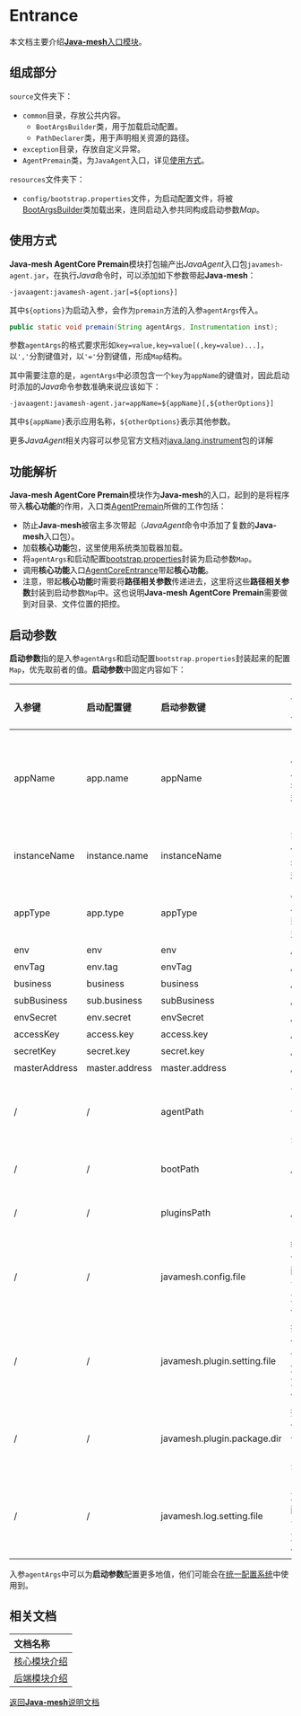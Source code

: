 # Entrance

本文档主要介绍[**Java-mesh**入口模块](../../javamesh-agentcore/javamesh-agentcore-premain)。

## 组成部分

`source`文件夹下：

- `common`目录，存放公共内容。
  - `BootArgsBuilder`类，用于加载启动配置。
  - `PathDeclarer`类，用于声明相关资源的路径。
- `exception`目录，存放自定义异常。
- `AgentPremain`类，为`JavaAgent`入口，详见[使用方式](#使用方式)。

`resources`文件夹下：

- `config/bootstrap.properties`文件，为启动配置文件，将被[BootArgsBuilder](../../javamesh-agentcore/javamesh-agentcore-premain/src/main/java/com/huawei/apm/premain/common/BootArgsBuilder.java)类加载出来，连同启动入参共同构成启动参数*Map*。

## 使用方式

**Java-mesh AgentCore Premain**模块打包输产出*JavaAgent*入口包`javamesh-agent.jar`，在执行*Java*命令时，可以添加如下参数带起**Java-mesh**：

```shell
-javaagent:javamesh-agent.jar[=${options}]
```

其中`${options}`为启动入参，会作为`premain`方法的入参`agentArgs`传入。

```java
public static void premain(String agentArgs, Instrumentation inst);
```

参数`agentArgs`的格式要求形如`key=value,key=value[(,key=value)...]`，以`','`分割键值对，以`'='`分割键值，形成`Map`结构。

其中需要注意的是，`agentArgs`中必须包含一个`key`为`appName`的键值对，因此启动时添加的*Java*命令参数准确来说应该如下：

```shell
-javaagent:javamesh-agent.jar=appName=${appName}[,${otherOptions}]
```

其中`${appName}`表示应用名称，`${otherOptions}`表示其他参数。

更多*JavaAgent*相关内容可以参见官方文档对[java.lang.instrument](https://docs.oracle.com/javase/8/docs/api/java/lang/instrument/package-summary.html)包的详解

## 功能解析

**Java-mesh AgentCore Premain**模块作为**Java-mesh**的入口，起到的是将程序带入**核心功能**的作用，入口类[AgentPremain](../../javamesh-agentcore/javamesh-agentcore-premain/src/main/java/com/huawei/apm/premain/AgentPremain.java)所做的工作包括：

- 防止**Java-mesh**被宿主多次带起（*JavaAgent*命令中添加了复数的**Java-mesh**入口包）。
- 加载**核心功能**包，这里使用系统类加载器加载。
- 将`agentArgs`和启动配置[bootstrap.properties](../../javamesh-agentcore/javamesh-agentcore-premain/src/main/resources/config/bootstrap.properties)封装为启动参数`Map`。
- 调用**核心功能**入口[AgentCoreEntrance](../javamesh-agentcore-core/src/main/java/com/huawei/apm/core/AgentCoreEntrance.java)带起**核心功能**。
- 注意，带起**核心功能**时需要将**路径相关参数**传递进去，这里将这些**路径相关参数**封装到启动参数`Map`中。这也说明**Java-mesh AgentCore Premain**需要做到对目录、文件位置的把控。

## 启动参数

**启动参数**指的是入参`agentArgs`和启动配置`bootstrap.properties`封装起来的配置`Map`，优先取前者的值。**启动参数**中固定内容如下：

|入参键|启动配置键|启动参数键|含义|默认值|不为空|备注|
|:-|:-|:-|:-|:-:|:-|:-|
|appName|app.name|appName|应用名称|/|是|入参中必须存在|
|instanceName|instance.name|instanceName|实例名称|default|是|/|
|appType|app.type|appType|应用类型|0|是|/|
|env|env|env|/|/|否|/|
|envTag|env.tag|envTag|/|/|否|/|
|business|business|business|/|/|否|/|
|subBusiness|sub.business|subBusiness|/|/|否|/|
|envSecret|env.secret|envSecret|/|/|否|/|
|accessKey|access.key|access.key|/|/|否|/|
|secretKey|secret.key|secret.key|/|/|否|/|
|masterAddress|master.address|master.address|/|/|否|/|
|/|/|agentPath|入口包目录|入口包目录|是|无需配置|
|/|/|bootPath|/|/|是|已废弃|
|/|/|pluginsPath|/|/|是|已废弃|
|/|/|javamesh.config.file|统一配置文件|统一配置文件|是|无需配置|
|/|/|javamesh.plugin.setting.file|插件设定文件|插件设定文件|是|无需配置|
|/|/|javamesh.plugin.package.dir|插件包目录|插件包目录|是|无需配置|
|/|/|javamesh.log.setting.file|日志配置文件|日志配置文件|是|无需配置|

入参`agentArgs`中可以为**启动参数**配置更多地值，他们可能会在[统一配置系统](agentcore.md#统一配置系统)中使用到。

## 相关文档

|文档名称|
|:-|
|[核心模块介绍](agentcore.md)|
|[后端模块介绍](backend.md)|

[返回**Java-mesh**说明文档](../README.md)
